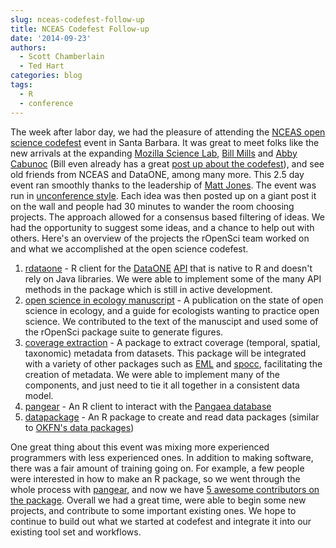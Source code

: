```yaml
---
slug: nceas-codefest-follow-up
title: NCEAS Codefest Follow-up
date: '2014-09-23'
authors:
  - Scott Chamberlain
  - Ted Hart
categories: blog
tags:
  - R
  - conference
---
```


The week after labor day, we had the pleasure of attending the [NCEAS open science codefest](http://nceas.github.io/open-science-codefest/) event in Santa Barbara. It was great to meet folks like the new arrivals at the expanding [Mozilla Science Lab](http://mozillascience.org), [Bill Mills](https://twitter.com/billdoesphysics) and [Abby Cabunoc](https://twitter.com/abbycabs) (Bill even already has a great [post up about the codefest](http://mozillascience.org/worries-critical-mass/)), and see old friends from NCEAS and DataONE, among many more. This 2.5 day event ran smoothly thanks to the leadership of [Matt Jones](https://www.nceas.ucsb.edu/~jones/). The event was run in [unconference style](http://en.wikipedia.org/wiki/Unconference). Each idea was then posted up on a giant post it on the wall and people had  30 minutes to wander the room choosing projects. The approach allowed for a consensus based filtering of ideas. We had the opportunity to suggest some ideas, and a chance to help out with others. Here's an overview of the projects the rOpenSci team worked on and what we accomplished at the open science codefest.

1. [rdataone](https://github.com/dataoneorg/rdataone) - R client for the [DataONE](https://www.dataone.org/) [API](http://mule1.dataone.org/ArchitectureDocs-current/apis/) that is native to R and doesn't rely on Java libraries. We were able to implement some of the many API methods in the package which is still in active development.
2. [open science in ecology manuscript](https://etherpad.mozilla.org/osmanuscript) - A publication on the state of open science in ecology, and a guide for ecologists wanting to practice open science.  We contributed to the text of the manuscipt and used some of the rOpenSci package suite to generate figures.
3. [coverage extraction](https://github.com/ropensci/mdextract) - A package to extract coverage (temporal, spatial, taxonomic) metadata from datasets.  This package will be integrated with a variety of other packages such as [EML](https://github.com/ropensci/EML) and [spocc](https://github.com/ropensci/spocc), facilitating the creation of metadata. We were able to implement many of the components, and just need to tie it all together in a consistent data model.
4. [pangear](https://github.com/ropensci/pangaear) - An R client to interact with the [Pangaea database](http://www.pangaea.de/)
5. [datapackage](https://github.com/ropensci/datapackage) - An R package to create and read data packages (similar to [OKFN's data packages](http://data.okfn.org/doc/data-package))

One great thing about this event was mixing more experienced programmers with less experienced ones. In addition to making software, there was a fair amount of training going on. For example, a few people were interested in how to make an R package, so we went through the whole process with [pangear](https://github.com/ropensci/pangaear), and now we have [5 awesome contributors on the package](https://github.com/ropensci/pangaear/graphs/contributors). Overall we had a great time, were able to begin some new projects, and contribute to some important existing ones. We hope to continue to build out what we started at codefest and integrate it into our existing tool set and workflows.
